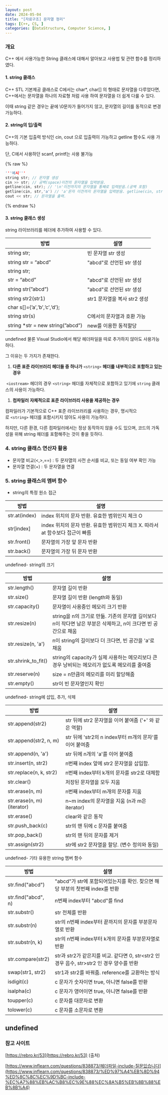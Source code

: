 ```yaml
---
layout: post
date: 2024-05-04
title: "[자료구조] 문자열 정리"
tags: [C++, CS, ]
categories: [DataStructure, Computer Science, ]
---
```



### 개요


C++ 에서 사용가능한 String 클래스에 대해서 알아보고 사용법 및 관련 함수를 정리하였다.



#### 1. string 클래스


C++ STL 기본제공 클래스로 C에서는 char*, char[] 의 형태로 문자열을 다루었다면, C++에서는 문자열을 하나의 자료형 처럼 사용 하여 문자열을 더 쉽게 다룰 수 있다.


이때 string  같은 경우는 끝에 \0문자가 들어가지 않고, 문자열의 길이를 동적으로 변경 가능하다.



#### 2. string의 입/출력


C++의 기본 입출력 방식인 cin, cout 으로 입출력이 가능하고 getline 함수도 사용 가능하다.


단, C에서 사용하던 scanf, printf는 사용 불가능



{% raw %}
```c++
'''예시'''
string str; // 문자열 생성
cin >> str; // 공백(space)이전의 문자열을 입력받음.
getline(cin, str); // '\n'이전까지의 문자열을 통째로 입력받음.(공백 포함)
getline(cin, str,'a') // 'a'문자 이전까지 문자열을 입력받음. getline(cin, str, '\n') == getline(cin, str)
cout << str; // 문자열을 출력.
```
{% endraw %}




#### 3. string 클래스 생성


string 라이브러리를 헤더에 추가하여 사용할 수 있다.


| 방법                                        | 설명                   |
| ----------------------------------------- | -------------------- |
| string str;                               | 빈 문자열 str 생성         |
| string str = “abcd”                       | "abcd"로 선언된 str 생성   |
| string str;
str = “abcd”                  | "abcd"로 선언된 str 생성   |
| string str(”abcd”)                        | "abcd"로 선언된 str 생성   |
| string str2(str1)                         | str1 문자열을 복사 str2 생성 |
| char s[]={’a’,’b’,’c’,’d’};
string str(s) | C에서의 문자열과 호환 가능      |
| string *str = new string(”abcd”)          | new를 이용한 동적할당        |

undefined
물론 Visual Studio에서 해당 헤더파일을 따로 추가하지 않아도 사용가능하다.


그 이유는 두 가지가 존재한다.

1. **다른 표준 라이브러리 헤더들 중 하나가** `<string>` **헤더를 내부적으로 포함하고 있는 경우**

 `<iostream>`  헤더의 경우 `<string>` 헤더를 자체적으로 포함하고 있기에 `string` 클래스의 사용이 가능하다.

1. **컴파일러 자체적으로 표준 라이브러리 사용을 제공하는 경우**

컴파일러가 기본적으로 C++ 표준 라이브러리를 사용하는 경우, 명시적으로 `<string>` 헤더를 포함시키지 않아도 사용이 가능하다.


하지만, 다른 환경, 다른 컴파일러에서는 정상 동작하지 않을 수도 있으며, 코드의 가독성을 위해 string 헤더를 포함해주는 것이 좋을 듯하다.



### 4. string 클래스 연산자 활용

- 문자열 비교(<,>,==) : 두 문자열의 사전 순서를 비교, 또는 동일 여부 확인 가능
- 문자열 연결(+) : 두 문자열을 연결


### 5. string 클래스의 멤버 함수

- string의 특정 원소 접근

| 방법            | 설명                                                 |
| ------------- | -------------------------------------------------- |
| str.at(index) | index 위치의 문자 반환. 유효한 범위인지 체크 O                     |
| str[index]    | index 위치의 문자 반환. 유효한 범위인지 체크 X. 따라서 at 함수보다 접근이 빠름 |
| str.front()   | 문자열의 가장 앞 문자 반환                                    |
| str.back()    | 문자열의 가장 뒤 문자 반환                                    |

undefined- string의 크기

| 방법                  | 설명                                                                   |
| ------------------- | -------------------------------------------------------------------- |
| str.length()        | 문자열 길이 반환                                                            |
| str.size()          | 문자열 길이 반환 (length와 동일)                                               |
| str.capacity()      | 문자열이 사용중인 메모리 크기 반환                                                  |
| str.resize(n)       | string을 n의 크기로 만듦. 기존의 문자열 길이보다 n이 작다면 남은 부분은 삭제하고, n이 크다면 빈 공간으로 채움 |
| str.resize(n, 'a')  | n이 string의 길이보다 더 크다면, 빈 공간을 'a'로 채움                                 |
| str.shrink_to_fit() | string의 capacity가 실제 사용하는 메모리보다 큰 경우 낭비되는 메모리가 없도록 메모리를 줄여줌          |
| str.reserve(n)      | size = n만큼의 메모리를 미리 할당해줌                                             |
| str.empty()         | str이 빈 문자열인지 확인                                                      |

undefined- string에 삽입, 추가, 삭제

| 방법                         | 설명                                      |
| -------------------------- | --------------------------------------- |
| str.append(str2)           | str 뒤에 str2 문자열을 이어 붙여줌 ('+' 와 같은 역할)   |
| str.append(str2, n, m)     | str 뒤에 'str2의 n index부터 m개의 문자'를 이어 붙여줌 |
| str.append(n, 'a')         | str 뒤에 n개의 'a'를 이어 붙여줌                  |
| str.insert(n, str2)        | n번째 index 앞에 str2 문자열을 삽입함.             |
| str.replace(n, k, str2)    | n번째 index부터 k개의 문자를 str2로 대체함           |
| str.clear()                | 저장된 문자열을 모두 지움                          |
| str.erase(n, m)            | n번째 index부터 m개의 문자를 지움                  |
| str.erase(n, m) (iterator) | n~m index의 문자열을 지움 (n과 m은 iterator)     |
| str.erase()                | clear와 같은 동작                            |
| str.push_back(c)           | str의 맨 뒤에 c 문자를 붙여줌                     |
| str.pop_back()             | str의 맨 뒤의 문자를 제거                        |
| str.assign(str2)           | str에 str2 문자열을 할당. (변수 정의와 동일)          |

undefined- 기타 유용한 string 멤버 함수

| 방법                  | 설명                                                                |
| ------------------- | ----------------------------------------------------------------- |
| str.find("abcd")    | "abcd"가 str에 포함되어있는지를 확인. 찾으면 해당 부분의 첫번째 index를 반환                |
| str.find("abcd", n) | n번째 index부터 "abcd"를 find                                          |
| str.substr()        | str 전체를 반환                                                        |
| str.substr(n)       | str의 n번째 index부터 끝까지의 문자를 부분문자열로 반환                               |
| str.substr(n, k)    | str의 n번째 index부터 k개의 문자를 부분문자열로 반환                                |
| str.compare(str2)   | str과 str2가 같은지를 비교. 같다면 0, str<str2 인 경우 음수, str>str2 인 경우 양수를 반환 |
| swap(str1, str2)    | str1과 str2를 바꿔줌. reference를 교환하는 방식                               |
| isdigit(c)          | c 문자가 숫자이면 true, 아니면 false를 반환                                    |
| isalpha(c)          | c 문자가 영어이면 true, 아니면 false를 반환                                    |
| toupper(c)          | c 문자를 대문자로 변환                                                     |
| tolower(c)          | c 문자를 소문자로 변환                                                     |

undefined
---



### 참고 사이트


[https://rebro.kr/53](https://rebro.kr/53) (출처)


[https://www.inflearn.com/questions/838873/헤더파일-include-질문있습니다](https://www.inflearn.com/questions/838873/%ED%97%A4%EB%8D%94%ED%8C%8C%EC%9D%BC-include-%EC%A7%88%EB%AC%B8%EC%9E%88%EC%8A%B5%EB%8B%88%EB%8B%A4)

